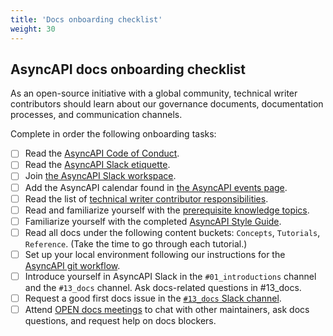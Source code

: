 ```yaml
---
title: 'Docs onboarding checklist'
weight: 30
---
```

## AsyncAPI docs onboarding checklist

As an open-source initiative with a global community, technical writer contributors should learn about our governance documents, documentation processes, and communication channels. 

Complete in order the following onboarding tasks:

- [ ] Read the [AsyncAPI Code of Conduct](https://github.com/asyncapi/community/blob/master/CODE_OF_CONDUCT.md).
- [ ] Read the [AsyncAPI Slack etiquette](https://github.com/asyncapi/community/blob/master/slack-etiquette.md). 
- [ ] Join [the AsyncAPI Slack workspace](https://asyncapi.com/slack-invite).
- [ ] Add the AsyncAPI calendar found in [the AsyncAPI events page](https://www.asyncapi.com/community/events).
- [ ] Read the list of [technical writer contributor responsibilities](technical-writer-contributor-responsibilities).
- [ ] Read and familiarize yourself with the [prerequisite knowledge topics](prerequisite-knowledge).
- [ ] Familiarize yourself with the completed [AsyncAPI Style Guide](https://github.com/asyncapi/community/pulls?q=is%3Apr+is%3Aopen+style+guide).
- [ ] Read all docs under the following content buckets: `Concepts`, `Tutorials`, `Reference`. (Take the time to go through each tutorial.)
- [ ] Set up your local environment following our instructions for the [AsyncAPI git workflow](https://github.com/asyncapi/community/blob/master/git-workflow.md).
- [ ] Introduce yourself in AsyncAPI Slack in the `#01_introductions` channel and the `#13_docs` channel. Ask docs-related questions in #13_docs.
- [ ] Request a good first docs issue in the [`#13_docs` Slack channel](https://asyncapi.com/slack-invite).
- [ ] Attend [OPEN docs meetings](https://www.asyncapi.com/community/events) to chat with other maintainers, ask docs questions, and request help on docs blockers. 
